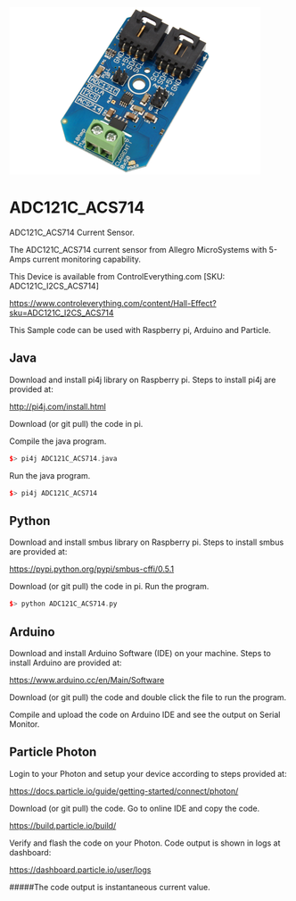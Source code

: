 [![ADC121C_ACS714](ADC121C_I2CS_ACS714.png)](https://www.controleverything.com/content/Hall-Effect?sku=ADC121C_I2CS_ACS714)
# ADC121C_ACS714
ADC121C_ACS714 Current Sensor.

The ADC121C_ACS714 current sensor from Allegro MicroSystems with 5-Amps current monitoring capability.

This Device is available from ControlEverything.com [SKU: ADC121C_I2CS_ACS714]

https://www.controleverything.com/content/Hall-Effect?sku=ADC121C_I2CS_ACS714

This Sample code can be used with Raspberry pi, Arduino and Particle.

## Java
Download and install pi4j library on Raspberry pi. Steps to install pi4j are provided at:

http://pi4j.com/install.html

Download (or git pull) the code in pi.

Compile the java program.
```cpp
$> pi4j ADC121C_ACS714.java
```

Run the java program.
```cpp
$> pi4j ADC121C_ACS714
```

## Python
Download and install smbus library on Raspberry pi. Steps to install smbus are provided at:

https://pypi.python.org/pypi/smbus-cffi/0.5.1

Download (or git pull) the code in pi. Run the program.

```cpp
$> python ADC121C_ACS714.py
```

## Arduino
Download and install Arduino Software (IDE) on your machine. Steps to install Arduino are provided at:

https://www.arduino.cc/en/Main/Software

Download (or git pull) the code and double click the file to run the program.

Compile and upload the code on Arduino IDE and see the output on Serial Monitor.


## Particle Photon

Login to your Photon and setup your device according to steps provided at:

https://docs.particle.io/guide/getting-started/connect/photon/

Download (or git pull) the code. Go to online IDE and copy the code.

https://build.particle.io/build/

Verify and flash the code on your Photon. Code output is shown in logs at dashboard:

https://dashboard.particle.io/user/logs

#####The code output is instantaneous current value.
